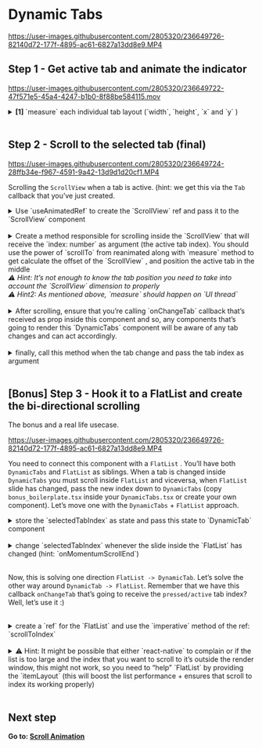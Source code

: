 # Dynamic Tabs

https://user-images.githubusercontent.com/2805320/236649726-82140d72-177f-4895-ac61-6827a13dd8e9.MP4

## Step 1 - Get active tab and animate the indicator

https://user-images.githubusercontent.com/2805320/236649722-47f571e5-45a4-4247-b1b0-8f88be584115.mov

<details>
<summary>
  <b>[1]</b> `measure` each individual tab layout (`width`, `height`, `x` and `y` )
</summary>

<br />
<details>
<summary>
  let’s use `useAnimatedRef()` inside each `Tab` element and pass it to the view
</summary>

```tsx
const tabRef = useAnimatedRef<View>()
<View
 style={styles.tab}
 ref={tabRef}
/>
```

</details>
<br />
<details>
<summary>
  create a method that will use `measure` from reanimated. In order to `measure` a ref, this method should run on `UI Thread` so you need to use `runOnUI` . After you have the measurements, add a callback prop to the `Tab` component and pass the `measurements` as parameter.
</summary>

```tsx
type TabsProps = {
  // other props
  onActive: (measurements: MeasuredDimensions) => void;
};

const sendMeasurements = () => {
  runOnUI(() => {
    "worklet";
    const measurements = measure(tabRef);
    runOnJS(onActive)(measurements);
  })();
};
```

</details>
<br />
<details>
<summary>
  Now, we need to call the method responsible for measuring the tab ref whenever `isActiveTabIndex` props is `true` or when the `Tab` is initially loaded (first mount)
</summary>

```tsx
useEffect(() => {
  // Send measurements when the active tab changes. This callback is necessary
  // because we need the tab measurements in order to animate the indicator
  // and the position of the scroll
  if (isActiveTabIndex) {
    sendMeasurements()
  }
  // eslint-disable-next-line react-hooks/exhaustive-deps
}, [isActiveTabIndex])

<View
  style={styles.tab}
  ref={tabRef}
  onLayout={() => {
    // This is needed because we can't send the initial render measurements
    // without hooking into `onLayout`. When the tab first mounts, we are
    // informing its parent and send the measurements.
    if (isActiveTabIndex) {
      sendMeasurements()
    }
  }}
>

// Inside parent where we display the tab
// add `onActive` prop as such
<Tab
  // the other props
  onActive={(measurements) => {
    // leave it empty for now
  }}
/>
```

</details>
<br />
<details>
<summary>
  After we have the active `Tab` measurements and the `Tab` is prepared to send the measurements whenever its active, we want to store these measurements. Create a `sharedValue` inside the `DynamicTabs` component to store these measurements
</summary>

```tsx
import type { MeasuredDimensions } from "react-native-reanimated";
const tabMeasurements = useSharedValue<MeasuredDimensions | null>(null);
```

</details>
<br />
<details>
<summary>
  Inside the callback prop that we’re passing down to the `Tab` component, change `tabMeasurement.value`  shared value when this callback gets called from the `Tab` component with the new measurements.
</summary>

```tsx
// Where we display the tab add `onActive` prop as such
<Tab
  // the other props
  onActive={(measurements) => {
    tabMeasurements.value = measurements;
  }}
/>
```

</details>
<br />
<details>
<summary>
  Animate `indicator` component based on the tab measurements shared value
</summary>

<br />
<details>
<summary>
  pass `tab` measurement shared value as prop
</summary>

```tsx
<Indicator selectedTabMeasurements={tabMeasurements} />;

function Indicator({
  selectedTabMeasurements,
}: {
  selectedTabMeasurements: SharedValue<MeasuredDimensions | null>;
}) {}
```

</details>
<br />
<details>
<summary>
  use this to animate the indicator using `useAnimatedStyle` for `left` and `width` style properties (Tip: take into account that tab measurements might be missing)
</summary>

```tsx
const stylez = useAnimatedStyle(() => {
  if (!selectedTabMeasurements?.value) {
    return {};
  }

  const { x, width } = selectedTabMeasurements.value;

  return {
    left: withTiming(x),
    width: withTiming(width),
  };
});
```

</details>
</details>
</details>
<br/>

## Step 2 - Scroll to the selected tab (final)

https://user-images.githubusercontent.com/2805320/236649724-28ffb34e-f967-4591-9a42-13d9d1d20cf1.MP4

Scrolling the `ScrollView` when a tab is active. (hint: we get this via the `Tab` callback that you’ve just created.

<details>
<summary>
  Use `useAnimatedRef` to create the `ScrollView` ref and pass it to the `ScrollView` component
</summary>
<br />

```tsx
const scrollViewRef = useAnimatedRef<ScrollView>()

<ScrollView
  ref={scrollViewRef}
  // other props
/>
```

</details>
<br/>

<details>
<summary>
  Create a method responsible for scrolling inside the `ScrollView` that will receive the `index: number` as argument (the active tab index). You should use the power of `scrollTo` from reanimated along with `measure` method to get calculate the offset of the `ScrollView` , and position the active tab in the middle
  <br />
  <i>⚠️ Hint: It’s not enough to know the tab position you need to take into account the `ScrollView` dimension to properly</i>
  <br />
  <i>⚠ Hint2: As mentioned above, `measure` should happen on `UI thread`</i>
</summary>
<br />

```tsx
const scrollToTab = (index: number) => {
  runOnUI(() => {
    "worklet";

    const scrollViewDimensions: MeasuredDimensions = measure(scrollViewRef);

    if (!scrollViewDimensions || !tabMeasurements.value) {
      return;
    }

    scrollTo(
      scrollViewRef,
      tabMeasurements.value.x -
        // this is how to place the item in the middle
        (scrollViewDimensions.width - tabMeasurements.value.width) / 2,
      0,
      true
    );
  })();
};
```

</details>
<br/>
<details>
<summary>
  After scrolling, ensure that you’re calling `onChangeTab` callback that’s received as prop inside this component and so, any components that’s going to render this `DynamicTabs` component will be aware of any tab changes and can act accordingly.
</summary>
<br />

```tsx
// call onChangeTab after `scrollTo` is called.
if (onChangeTab) {
  runOnJS(onChangeTab)(index);
}
```

</details>
<br/>
<details>
<summary>
  finally, call this method when the tab change and pass the tab index as argument
</summary>
<br />

```tsx
onActive={(measurements) => {
  tabMeasurements.value = measurements
  scrollToTab(index) // <--- add this
}}
```

</details>
<br/>

## [Bonus] Step 3 - Hook it to a FlatList and create the bi-directional scrolling

The bonus and a real life usecase.

https://user-images.githubusercontent.com/2805320/236649726-82140d72-177f-4895-ac61-6827a13dd8e9.MP4

You need to connect this component with a `FlatList` . You’ll have both `DynamicTabs` and `FlatList` as siblings. When a tab is changed inside `DynamicTabs` you must scroll inside `FlatList` and viceversa, when `FlatList` slide has changed, pass the new index down to `DynamicTabs` (copy `bonus_boilerplate.tsx` inside your `DynamicTabs.tsx` or create your own component). Let’s move one with the `DynamicTabs` + `FlatList` approach.

<details>
<summary>
  store the `selectedTabIndex` as state and pass this state to `DynamicTab` component
</summary>

```tsx
const [selectedTabIndex, setSelectedTabIndex] = useState(0)
<DynamicTabs
  selectedTabIndex={selectedTabIndex}
/>
```

</details>
<br />

<details>
<summary>
change `selectedTabIndex` whenever the slide inside the `FlatList` has changed (hint: `onMomentumScrollEnd`)
</summary>

```tsx
<FlatList
  // other props
  onMomentumScrollEnd={(ev) => {
    setSelectedTabIndex(Math.floor(ev.nativeEvent.contentOffset.x / width));
  }}
/>
```

</details>
<br />

Now, this is solving one direction `FlatList -> DynamicTab`. Let’s solve the other way around `DynamicTab -> FlatList`. Remember that we have this callback `onChangeTab` that’s going to receive the `pressed/active` tab index? Well, let’s use it :)

<br />
<details>
<summary>
create a `ref` for the `FlatList` and use the `imperative` method of the ref: `scrollToIndex`
</summary>

```tsx
const ref = useRef<FlatList>(null);

<FlatList
  ref={ref}
  // other props
>

<DynamicTabs
  // other props
  onChangeTab={(index) => {
    ref.current?.scrollToIndex({
      index,
      animated: true,
    })
  }}
/>
```

</details>
<br />
<details>
<summary>
⚠️ Hint: It might be possible that either `react-native` to complain or if the list is too large and the index that you want to scroll to it’s outside the render window, this might not work, so you need to “help” `FlatList` by providing the `itemLayout` (this will boost the list performance + ensures that scroll to index its working properly)
</summary>

```tsx
const { width } = useWindowDimensions()

<FlatList
  // other props
  getItemLayout={(_, index) => ({
    length: width,
    offset: width * index,
    index,
  })}
/>
```

</details>
<br />

## Next step

**Go to: [Scroll Animation](../ScrollAnimation/)**
